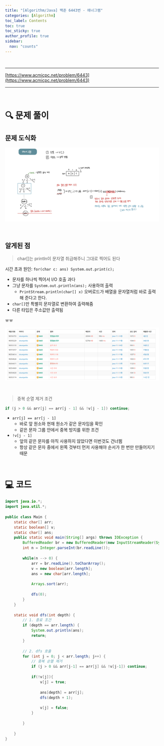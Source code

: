 ```yaml
---
title: "[Algorithm/Java] 백준 6443번 - 에너그램"
categories: [Algorithm]
toc_label: Contents
toc: true
toc_sticky: true
author_profile: true
sidebar:
  nav: "counts"
---
```


<br>

---

[https://www.acmicpc.net/problem/6443](https://www.acmicpc.net/problem/6443)

---

<br>

# 🔍 문제 풀이

## 문제 도식화

![assets/images/2024/6443.jpg](../../../assets/images/2024/6443.jpg)

<br>

## 알게된 점

> char[]는 println이 문자열 취급해주니 그대로 찍어도 된다

시간 초과 원인: `for(char c: ans) System.out.print(c);`

- 문자를 하나씩 찍어서 I/O 호출 과다
- 그냥 문자를 `System.out.println(ans);` 사용하여 출력
  - `PrintStream.println(char[] x)` 오버로드가 배열을 문자열처럼 바로 출력해 준다고 한다.
- `char[]`만 특별히 문자열로 변환하여 출력해줌
- 다른 타입은 주소값만 출력됨

ㅠㅠ

![](/assets/images/2025/2025-09-10-15-09-07.png)

<br>

> 중복 순열 제거 조건

```java
if (j > 0 && arr[j] == arr[j - 1] && !v[j - 1]) continue;
```

- `arr[j] == arr[j - 1]`
  - 바로 앞 원소와 현재 원소가 같은 문자임을 확인
  - 같은 문자 그룹 안에서 중복 방지를 위한 조건
- `!v[j - 1]`
  - 앞의 같은 문자를 아직 사용하지 않았다면 이번것도 건너뜀
  - 항상 같은 문자 중에서 왼쪽 것부터 먼저 사용해야 순서가 한 번만 만들어지기 때문

<br>

# 💻 코드

```java
import java.io.*;
import java.util.*;

public class Main {
    static char[] arr;
    static boolean[] v;
    static char[] ans;
    public static void main(String[] args) throws IOException {
        BufferedReader br = new BufferedReader(new InputStreamReader(System.in));
        int n = Integer.parseInt(br.readLine());

        while(n --> 0) {
            arr = br.readLine().toCharArray();
            v = new boolean[arr.length];
            ans = new char[arr.length];

            Arrays.sort(arr);

            dfs(0);
        }
    }

    static void dfs(int depth) {
        // 1. 종료 조건
        if (depth == arr.length) {
            System.out.println(ans);
            return;
        }

        // 2. dfs 호출
        for (int j = 0; j < arr.length; j++) {
            // 중복 순열 제거
            if (j > 0 && arr[j-1] == arr[j] && !v[j-1]) continue;

            if(!v[j]){
                v[j] = true;

                ans[depth] = arr[j];
                dfs(depth + 1);

                v[j] = false;
            }

        }

    }
}
```

<br>
